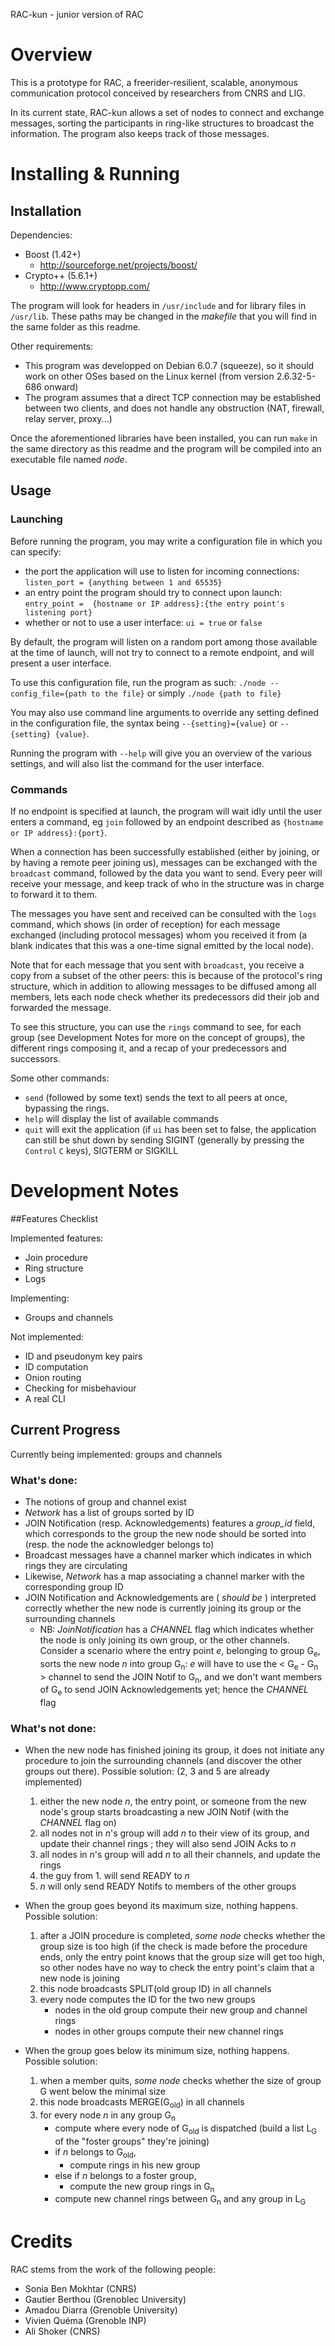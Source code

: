 RAC-kun - junior version of RAC


# Overview 

This is a prototype for RAC, a freerider-resilient, scalable, anonymous
communication protocol conceived by researchers from CNRS and LIG.

In its current state, RAC-kun allows a set of nodes to connect and exchange
messages, sorting the participants in ring-like structures to broadcast the
information. The program also keeps track of those messages.


# Installing & Running

## Installation

Dependencies:
- Boost (1.42+)
    - http://sourceforge.net/projects/boost/
- Crypto++ (5.6.1+)
    - http://www.cryptopp.com/

The program will look for headers in `/usr/include` and for library files in
`/usr/lib`. These paths may be changed in the *makefile* that you will find in
the same folder as this readme.

Other requirements:
- This program was developped on Debian 6.0.7 (squeeze), so it should work on
  other OSes based on the Linux kernel (from version 2.6.32-5-686 onward)
- The program assumes that a direct TCP connection may be established between
  two clients, and does not handle any obstruction (NAT, firewall, relay server,
  proxy...)

Once the aforementioned libraries have been installed, you can run `make` in the
same directory as this readme and the program will be compiled into an
executable file named *node*.

## Usage

### Launching

Before running the program, you may write a configuration file in which you can
specify:
- the port the application will use to listen for incoming connections:
  `listen_port = {anything between 1 and 65535}`
- an entry point the program should try to connect upon launch: `entry_point = 
  {hostname or IP address}:{the entry point's listening port}`
- whether or not to use a user interface: `ui = true` or `false`

By default, the program will listen on a random port among those available at
the time of launch, will not try to connect to a remote endpoint, and will
present a user interface.

To use this configuration file, run the program as such: `./node
--config_file={path to the file}` or simply `./node {path to file}`

You may also use command line arguments to override any setting defined in the
configuration file, the syntax being `--{setting}={value}` or `--{setting}
{value}`.

Running the program with `--help` will give you an overview of the various
settings, and will also list the command for the user interface.

### Commands

If no endpoint is specified at launch, the program will wait idly until the user
enters a command, eg `join` followed by an endpoint described as `{hostname or
IP address}:{port}`.

When a connection has been successfully established (either by joining, or by
having a remote peer joining us), messages can be exchanged with the `broadcast`
command, followed by the data you want to send. Every peer will receive your
message, and keep track of who in the structure was in charge to forward it to
them.

The messages you have sent and received can be consulted with the `logs`
command, which shows (in order of reception) for each message exchanged
(including protocol messages) whom you received it from (a blank indicates that
this was a one-time signal emitted by the local node).

Note that for each message that you sent with `broadcast`, you receive a copy
from a subset of the other peers: this is because of the protocol's ring
structure, which in addition to allowing messages to be diffused among all
members, lets each node check whether its predecessors did their job and
forwarded the message.

To see this structure, you can use the `rings` command to see, for each group
(see Development Notes for more on the concept of groups), the different rings
composing it, and a recap of your predecessors and successors.

Some other commands:
- `send` (followed by some text) sends the text to all peers at once, bypassing
  the rings.
- `help` will display the list of available commands
- `quit` will exit the application (if `ui` has been set to false, the
  application can still be shut down by sending SIGINT (generally by pressing
  the `Control` `C` keys), SIGTERM or SIGKILL


# Development Notes

##Features Checklist

Implemented features:
- Join procedure
- Ring structure
- Logs

Implementing:
- Groups and channels

Not implemented:
- ID and pseudonym key pairs
- ID computation
- Onion routing
- Checking for misbehaviour
- A real CLI

## Current Progress

Currently being implemented: groups and channels

### What's done:
- The notions of group and channel exist
- *Network* has a list of groups sorted by ID
- JOIN Notification (resp. Acknowledgements) features a *group_id* field, which
  corresponds to the group the new node should be sorted into (resp. the node
  the acknowledger belongs to)
- Broadcast messages have a channel marker which indicates in which rings they
  are circulating
- Likewise, *Network* has a map associating a channel marker with the
  corresponding group ID
- JOIN Notification and Acknowledgements are ( *should be* ) interpreted
  correctly whether the new node is currently joining its group or the
  surrounding channels
    - NB: *JoinNotification* has a *CHANNEL* flag which indicates whether the
      node is only joining its own group, or the other channels.
      Consider a scenario where the entry point *e*, belonging to group
      G<sub>e</sub>, sorts the new node *n* into group G<sub>n</sub>: *e* will
      have to use the < G<sub>e</sub> - G<sub>n</sub> > channel to send the JOIN
      Notif to G<sub>n</sub>, and we don't want members of G<sub>e</sub> to send
      JOIN Acknowledgements yet; hence the *CHANNEL* flag

### What's not done:
- When the new node has finished joining its group, it does not initiate any
  procedure to join the surrounding channels (and discover the other groups out
  there). Possible solution: (2, 3 and 5 are already implemented)
    1.  either the new node *n*, the entry point, or someone from the new node's
        group starts broadcasting a new JOIN Notif (with the *CHANNEL* flag on)
    2.  all nodes not in *n*'s group will add *n* to their view of its group,
        and update their channel rings ; they will also send JOIN Acks to *n*
    3.  all nodes in *n*'s group will add *n* to all their channels, and update
        the rings 
    4.  the guy from 1. will send READY to *n*
    5.  *n* will only send READY Notifs to members of the other groups

- When the group goes beyond its maximum size, nothing happens. Possible 
  solution:
    1.  after a JOIN procedure is completed, *some node* checks whether the
        group size is too high (if the check is made before the procedure ends,
        only the entry point knows that the group size will get too high, so
        other nodes have no way to check the entry point's claim that a new node
        is joining
    2.  this node broadcasts SPLIT(old group ID) in all channels
    3.  every node computes the ID for the two new groups
        - nodes in the old group compute their new group and channel rings
        - nodes in other groups compute their new channel rings

- When the group goes below its minimum size, nothing happens. Possible
  solution:
    1.  when a member quits, *some node* checks whether the size of group G went
        below the minimal size
    2.  this node broadcasts MERGE(G<sub>old</sub>) in all channels
    3.  for every node *n* in any group G<sub>n</sub>
        - compute where every node of G<sub>old</sub> is dispatched (build a
          list L<sub>G</sub> of the "foster groups" they're joining)
        - if *n* belongs to G<sub>old</sub>,
            - compute rings in his new group
        - else if *n* belongs to a foster group,
            - compute the new group rings in G<sub>n</sub>
        - compute new channel rings between G<sub>n</sub> and any group in
          L<sub>G</sub>


# Credits

RAC stems from the work of the following people:

- Sonia Ben Mokhtar (CNRS)
- Gautier Berthou (Grenoblec University)
- Amadou Diarra (Grenoble University)
- Vivien Quéma (Grenoble INP)
- Ali Shoker (CNRS)
